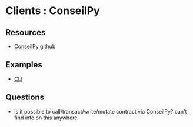 Clients : ConseilPy
===

Resources
---

 - [ConseilPy github](https://github.com/baking-bad/conseilpy#filtering-results)

Examples
---

 - [CLI](clients-conseilpy-cli.md)

Questions
---

 -  is it possible to call/transact/write/mutate contract via ConseilPy? can't find info on this anywhere
